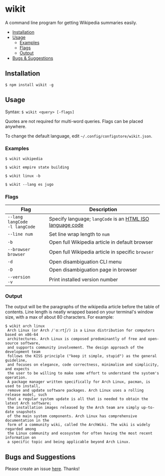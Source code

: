 # wikit

A command line program for getting Wikipedia summaries easily.

 - [Installation](#installation)
 - [Usage](#usage)
   - [Examples](#examples)
   - [Flags](#flags)
   - [Output](#output)
 - [Bugs & Suggestions](#bugs-and-suggestions)


## Installation

`$ npm install wikit -g`

## Usage

Syntax: `$ wikit <query> [-flags]`

Quotes are not required for multi-word queries.
Flags can be placed anywhere.

To change the default language, edit `~/.config/configstore/wikit.json`.

### Examples

`$ wikit wikipedia`

`$ wikit empire state building`

`$ wikit linux -b`

`$ wikit --lang es jugo`

### Flags

| Flag | Description |
| ---- | ----------- |
| `--lang langCode`<br>`-l langCode` | Specify language; `langCode` is an [HTML ISO language code](https://www.w3schools.com/tags/ref_language_codes.asp) |
| `--line num` | Set line wrap length to `num` |
| `-b` | Open full Wikipedia article in default browser |
| `--browser browser` | Open full Wikipedia article in specific `browser` |
| `-d` | Open disambiguation CLI menu |
| `-D` | Open disambiguation page in browser |
| `--version`<br>`-v` | Print installed version number |

### Output

The output will be the paragraphs of the wikipedia article before the table of contents.
Line length is neatly wrapped based on your terminal's window size, with a max
of about 80 characters. For example:

```
$ wikit arch linux
 Arch Linux (or Arch /ˈɑːrtʃ/) is a Linux distribution for computers based on x86-64
 architectures. Arch Linux is composed predominantly of free and open-source software,
 and supports community involvement. The design approach of the development team
 follows the KISS principle ("keep it simple, stupid") as the general guideline,
 and focuses on elegance, code correctness, minimalism and simplicity, and expects
 the user to be willing to make some effort to understand the system's operation.
 A package manager written specifically for Arch Linux, pacman, is used to install,
 remove and update software packages. Arch Linux uses a rolling release model, such
 that a regular system update is all that is needed to obtain the latest Arch software;
 the installation images released by the Arch team are simply up-to-date snapshots
 of the main system components. Arch Linux has comprehensive documentation in the
 form of a community wiki, called the ArchWiki. The wiki is widely regarded among
 the Linux community and ecosystem for often having the most recent information on
 a specific topic and being applicable beyond Arch Linux.
```

## Bugs and Suggestions

Please create an issue
[here](https://github.com/koryschneider/wikit/issues/new). Thanks!
